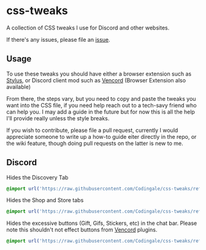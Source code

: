 # css-tweaks
A collection of CSS tweaks I use for Discord and other websites.

If there's any issues, please file an [issue](https://github.com/Codingale/css-tweaks/issues/new/choose).

## Usage
To use these tweaks you should have either a browser extension such as [Stylus][stylus], or Discord client mod such as [Vencord][vencord] (Browser Extension also available)

From there, the steps vary, but you need to copy and paste the tweaks you want into the CSS file, if you need help reach out to a tech-savy friend who can help you. I may add a guide in the future but for now this is all the help I'll provide really unless the style breaks.

If you wish to contribute, please file a pull request, currently I would appreciate someone to write up a how-to guide eiter directly in the repo, or the wiki feature, though doing pull requests on the latter is new to me.

## Discord
Hides the Discovery Tab
```css
@import url('https://raw.githubusercontent.com/Codingale/css-tweaks/refs/heads/main/discord/discord-hide-discovery.css');
```

Hides the Shop and Store tabs
```css
@import url('https://raw.githubusercontent.com/Codingale/css-tweaks/refs/heads/main/discord/discord-hide-shop-n-store.css');
```

Hides the excessive buttons (Gift, Gifs, Stickers, etc) in the chat bar. Please note this shouldn't not effect buttons from [Vencord][vencord] plugins.
```css
@import url('https://raw.githubusercontent.com/Codingale/css-tweaks/refs/heads/main/discord/discord-hide-excessive-buttons.css');
```

[stylus]: https://github.com/openstyles/stylus
[vencord]: https://vencord.dev/